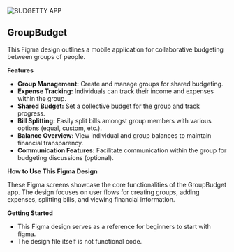 ![BUDGETTY APP](https://github.com/RAJA-072/Figma-App-Design-BUDGETTY-APP/assets/143001262/5717c564-2c82-4031-9f0e-4f63d516316f)
## GroupBudget

This Figma design outlines a mobile application for collaborative budgeting between groups of people.

**Features**

* **Group Management:** Create and manage groups for shared budgeting.
* **Expense Tracking:**  Individuals can track their income and expenses within the group.
* **Shared Budget:** Set a collective budget for the group and track progress.
* **Bill Splitting:** Easily split bills amongst group members with various options (equal, custom, etc.). 
* **Balance Overview:** View individual and group balances to maintain financial transparency.
* **Communication Features:** Facilitate communication within the group for budgeting discussions (optional).


**How to Use This Figma Design**

These Figma screens showcase the core functionalities of the GroupBudget app. The design focuses on user flows for creating groups, adding expenses, splitting bills, and viewing financial information. 


**Getting Started**

* This Figma design serves as a reference for beginners to start with figma.
* The design file itself is not functional code.



